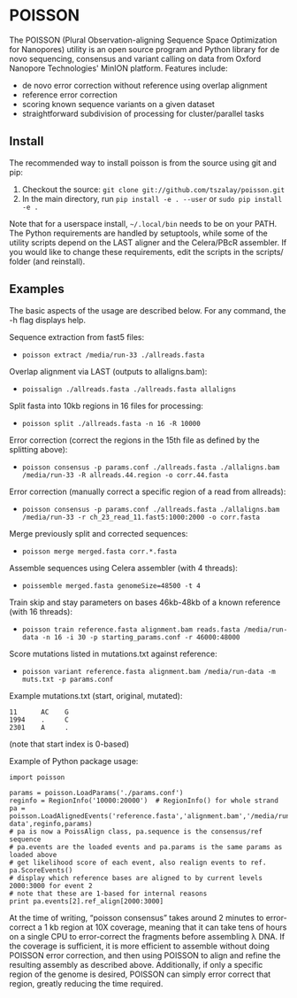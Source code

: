 # POISSON

The POISSON (Plural Observation-aligning Sequence Space Optimization for Nanopores) utility is an open source program and Python library for de novo sequencing, consensus and variant calling on data from Oxford Nanopore Technologies' MinION platform. Features include:

* de novo error correction without reference using overlap alignment
* reference error correction
* scoring known sequence variants on a given dataset
* straightforward subdivision of processing for cluster/parallel tasks

## Install
The recommended way to install poisson is from the source using git and pip:

1. Checkout the source: `git clone git://github.com/tszalay/poisson.git`
2. In the main directory, run `pip install -e . --user` or `sudo pip install -e .`

Note that for a userspace install, `~/.local/bin` needs to be on your PATH.
The Python requirements are handled by setuptools, while some of the utility scripts depend on the LAST aligner and the Celera/PBcR assembler. If you would like
to change these requirements, edit the scripts in the scripts/ folder (and reinstall).
   
## Examples
The basic aspects of the usage are described below. For any command, the -h flag displays help.

Sequence extraction from fast5 files:

* `poisson extract /media/run-33 ./allreads.fasta`

Overlap alignment via LAST (outputs to allaligns.bam):

* `poissalign ./allreads.fasta ./allreads.fasta allaligns`

Split fasta into 10kb regions in 16 files for processing:

* `poisson split ./allreads.fasta -n 16 -R 10000`

Error correction (correct the regions in the 15th file as defined by the splitting above):

* `poisson consensus -p params.conf ./allreads.fasta ./allaligns.bam /media/run-33 -R allreads.44.region -o corr.44.fasta`

Error correction (manually correct a specific region of a read from allreads):

* `poisson consensus -p params.conf ./allreads.fasta ./allaligns.bam /media/run-33 -r ch_23_read_11.fast5:1000:2000 -o corr.fasta`

Merge previously split and corrected sequences:

* `poisson merge merged.fasta corr.*.fasta`

Assemble sequences using Celera assembler (with 4 threads):

* `poissemble merged.fasta genomeSize=48500 -t 4`

Train skip and stay parameters on bases 46kb-48kb of a known reference (with 16 threads):

* `poisson train reference.fasta alignment.bam reads.fasta /media/run-data -n 16 -i 30 -p starting_params.conf -r 46000:48000`

Score mutations listed in mutations.txt against reference:

* `poisson variant reference.fasta alignment.bam /media/run-data -m muts.txt -p params.conf`

Example mutations.txt (start, original, mutated):

```
11      AC    G
1994    .     C
2301    A     .
```

(note that start index is 0-based)

Example of Python package usage:
```
import poisson

params = poisson.LoadParams('./params.conf')
reginfo = RegionInfo('10000:20000')  # RegionInfo() for whole strand
pa = poisson.LoadAlignedEvents('reference.fasta','alignment.bam','/media/run-data',reginfo,params)
# pa is now a PoissAlign class, pa.sequence is the consensus/ref sequence
# pa.events are the loaded events and pa.params is the same params as loaded above
# get likelihood score of each event, also realign events to ref.
pa.ScoreEvents()
# display which reference bases are aligned to by current levels 2000:3000 for event 2
# note that these are 1-based for internal reasons
print pa.events[2].ref_align[2000:3000]
```

At the time of writing, “poisson consensus” takes around 2 minutes to error-correct a 1 kb region at 10X coverage, meaning that it can take tens of hours on a single CPU to error-correct the fragments before assembling λ DNA. If the coverage is sufficient, it is more efficient to assemble without doing POISSON error correction, and then using POISSON to align and refine the resulting assembly as described above. Additionally, if only a specific region of the genome is desired, POISSON can simply error correct that region, greatly reducing the time required.

